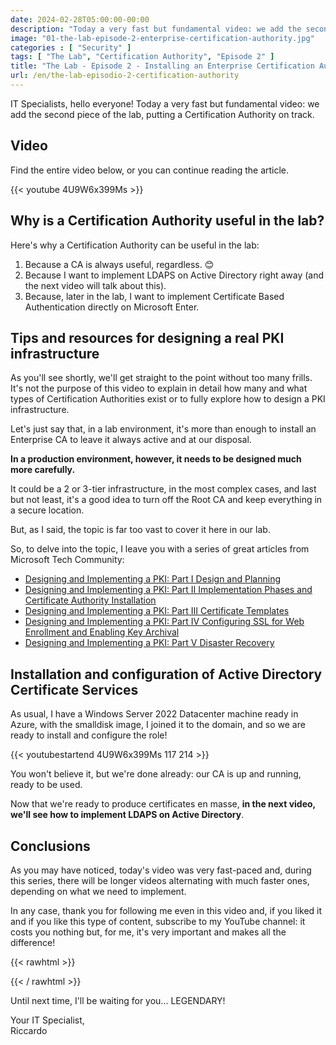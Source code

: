 ```yaml
---
date: 2024-02-28T05:00:00-00:00
description: "Today a very fast but fundamental video: we add the second piece of the lab, putting a Certification Authority on track."
image: "01-the-lab-episode-2-enterprise-certification-authority.jpg"
categories : [ "Security" ]
tags: [ "The Lab", "Certification Authority", "Episode 2" ]
title: "The Lab - Episode 2 - Installing an Enterprise Certification Authority"
url: /en/the-lab-episodio-2-certification-authority
---
```

IT Specialists, hello everyone! Today a very fast but fundamental video: we add the second piece of the lab, putting a Certification Authority on track.

## Video
Find the entire video below, or you can continue reading the article.

{{< youtube 4U9W6x399Ms >}}

## Why is a Certification Authority useful in the lab?
Here's why a Certification Authority can be useful in the lab:
1. Because a CA is always useful, regardless. 😊
2. Because I want to implement LDAPS on Active Directory right away (and the next video will talk about this).
3. Because, later in the lab, I want to implement Certificate Based Authentication directly on Microsoft Enter.

## Tips and resources for designing a real PKI infrastructure
As you'll see shortly, we'll get straight to the point without too many frills. It's not the purpose of this video to explain in detail how many and what types of Certification Authorities exist or to fully explore how to design a PKI infrastructure.

Let's just say that, in a lab environment, it's more than enough to install an Enterprise CA to leave it always active and at our disposal.

**In a production environment, however, it needs to be designed much more carefully.**

It could be a 2 or 3-tier infrastructure, in the most complex cases, and last but not least, it's a good idea to turn off the Root CA and keep everything in a secure location.

But, as I said, the topic is far too vast to cover it here in our lab.

So, to delve into the topic, I leave you with a series of great articles from Microsoft Tech Community:

- [Designing and Implementing a PKI: Part I Design and Planning](https://techcommunity.microsoft.com/t5/ask-the-directory-services-team/designing-and-implementing-a-pki-part-i-design-and-planning/ba-p/396953)
- [Designing and Implementing a PKI: Part II Implementation Phases and Certificate Authority Installation](https://techcommunity.microsoft.com/t5/ask-the-directory-services-team/designing-and-implementing-a-pki-part-ii-implementation-phases/ba-p/397198)
- [Designing and Implementing a PKI: Part III Certificate Templates](https://techcommunity.microsoft.com/t5/ask-the-directory-services-team/designing-and-implementing-a-pki-part-iii-certificate-templates/ba-p/397860)
- [Designing and Implementing a PKI: Part IV Configuring SSL for Web Enrollment and Enabling Key Archival](https://techcommunity.microsoft.com/t5/ask-the-directory-services-team/designing-and-implementing-a-pki-part-iv-configuring-ssl-for-web/ba-p/399104)
- [Designing and Implementing a PKI: Part V Disaster Recovery](https://techcommunity.microsoft.com/t5/ask-the-directory-services-team/designing-and-implementing-a-pki-part-v-disaster-recovery/ba-p/399106)

## Installation and configuration of Active Directory Certificate Services
As usual, I have a Windows Server 2022 Datacenter machine ready in Azure, with the smalldisk image, I joined it to the domain, and so we are ready to install and configure the role!

{{< youtubestartend 4U9W6x399Ms 117 214 >}}

You won't believe it, but we're done already: our CA is up and running, ready to be used.

Now that we're ready to produce certificates en masse, **in the next video, we'll see how to implement LDAPS on Active Directory**.

## Conclusions
As you may have noticed, today's video was very fast-paced and, during this series, there will be longer videos alternating with much faster ones, depending on what we need to implement.

In any case, thank you for following me even in this video and, if you liked it and if you like this type of content, subscribe to my YouTube channel: it costs you nothing but, for me, it's very important and makes all the difference!

{{< rawhtml >}}
  <script src="https://apis.google.com/js/platform.js"></script>
  <div class="g-ytsubscribe" data-channelid="UCDNe_oC28ozt_LJ-8kWQbEA" data-layout="full" data-count="hidden"></div>
{{< / rawhtml >}}

Until next time, I'll be waiting for you... LEGENDARY!

Your IT Specialist,  
Riccardo
